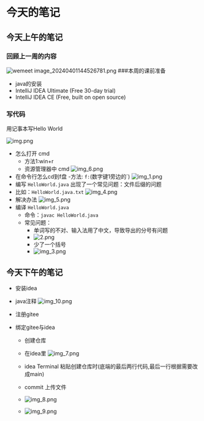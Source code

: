 # 今天的笔记
## 今天上午的笔记
### 回顾上一周的内容
![wemeet image_20240401144526781.png](wemeet%20image_20240401144526781.png)
###本周的课前准备
- java的安装
- IntelliJ IDEA Ultimate (Free 30-day trial)
- IntelliJ IDEA CE (Free, built on open source)

### 写代码
用记事本写Hello World


![img.png](img.png)
- 怎么打开 cmd
  - 方法1:win+r
  - 资源管理器中 cmd
    ![img_6.png](img_6.png)
- 在命令行怎么cd到f盘
  -方法: `f:`(数字键1旁边的`)
  ![img_1.png](img_1.png)
- 编写 `HelloWorld.java` 出现了一个常见问题：文件后缀的问题
- 比如：`HelloWorld.java.txt`
  ![img_4.png](img_4.png)
- 解决办法
  ![img_5.png](img_5.png)
- 编译 `HelloWorld.java`
    - 命令：`javac HelloWorld.java`
    - 常见问题：
        - 单词写的不对、输入法用了中文，导致导出的分号有问题
        - ![2.png](2.png)
        - 少了一个括号
        - ![img_3.png](img_3.png)

## 今天下午的笔记
- 安装idea
- java注释
![img_10.png](img_10.png)
- 注册gitee

- 绑定gitee与idea
  - 创建仓库
  - 在idea里
   ![img_7.png](img_7.png)
  
  - idea Terminal 粘贴创建仓库时(底端的最后两行代码,最后一行根据需要改成main)
  -  commit 上传文件
  -  ![img_8.png](img_8.png)
  -  ![img_9.png](img_9.png)